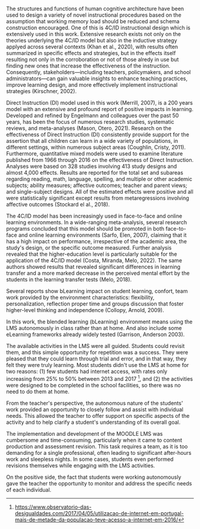 The structures and functions of human cognitive architecture have been used to design a variety of novel instructional procedures based on the assumption that working memory load should be reduced and schema construction encouraged. One of this is 4C/ID instructional design which is extensively used in this work. Extensive research exists not only on the theories underlying the 4C/ID model but also in the inductive strategy applyed across several contexts (Khan et al., 2020), with results often summarized in specific effects and strategies, but in the effects itself resulting not only in the corroboration or not of those alredy in use but finding new ones that increase the effectiveness of the instruction. Consequently, stakeholders—including teachers, policymakers, and school administrators—can gain valuable insights to enhance teaching practices, improve learning design, and more effectively implement instructional strategies (Kirschner, 2002).

Direct Instruction (DI) model used in this work (Merrill, 2007), is a 200 years model with an extensive and profound report of positive impacts in learning. Developed and refined by Engelmann and colleagues over the past 50 years, has been the focus of numerous research studies, systematic reviews, and meta-analyses (Mason, Otero, 2021). Research on the effectiveness of Direct Instruction (DI) consistently provide support for the assertion that all children can learn in a wide variety of populations, in different settings, within numerous subject areas (Coughlin, Cristy, 2011). Furthermore, quantitative mixed models were used to examine literature published from 1966 through 2016 on the effectiveness of Direct Instruction. Analyses were based on 328 studies involving 413 study designs and almost 4,000 effects. Results are reported for the total set and subareas regarding reading, math, language, spelling, and multiple or other academic subjects; ability measures; affective outcomes; teacher and parent views; and single-subject designs. All of the estimated effects were positive and all were statistically significant except results from metaregressions involving affective outcomes (Stockard el al., 2018).

The 4C/ID model has been increasingly used in face-to-face and online learning environments. In a wide-ranging meta-analysis, several research programs concluded that this model should be promoted in both face-to-face and online learning environments (Sarfo, Elen, 2007), claiming that it has a high impact on performance, irrespective of the academic area, the study's design, or the specific outcome measured. Further analysis revealed that the higher-education level is particularly suitable for the application of the 4C/ID model (Costa, Miranda, Melo, 2022). The same authors showed results that revealed significant differences in learning transfer and a more marked decrease in the perceived mental effort by the students in the learning transfer tests (Melo, 2018).

Several reports show bLearning impact on student learning, confort, team work provided by the environment characteristics: flexibility, personalization, reflection proper time and groups discussion that foster higher-level thinking and independence (Collopy, Arnold, 2009).

In this work, the blended learning (bLearning) environment means using the LMS autonomously in class rather than at home. And also include some eLearning frameworks already widely tested (Garrison, Anderson 2003). 

The available activities in the LMS were all guided. Students could revisit them, and this simple opportunity for repetition was a success. They were pleased that they could learn through trial and error, and in that way, they felt they were truly learning. Most students didn't use the LMS at home for two reasons: (1) few students had internet access, with rates only increasing from 25% to 50% between 2013 and 2017 [^STATEOFTHEART-1], and (2) the activities were designed to be completed in the school facilities, so there was no need to do them at home.

[^STATEOFTHEART-1]:https://www.observatorio-das-desigualdades.com/2017/04/05/utilizacao-de-internet-em-portugal-mais-de-metade-da-populacao-teve-acesso-a-internet-em-2016/ 

From the teacher's perspective, the autonomous nature of the students' work provided an opportunity to closely follow and assist with individual needs. This allowed the teacher to offer support on specific aspects of the activity and to help clarify a student's understanding of its overall goal.

The implementation and development of the MOODLE LMS was cumbersome and time-consuming, particularly when it came to content production and assessment revision. This task requires a team, as it is too demanding for a single professional, often leading to significant after-hours work and sleepless nights. In some cases, students even performed revisions themselves while engaging with the LMS activities.

On the positive side, the fact that students were working autonomously gave the teacher the opportunity to monitor and address the specific needs of each individual.
